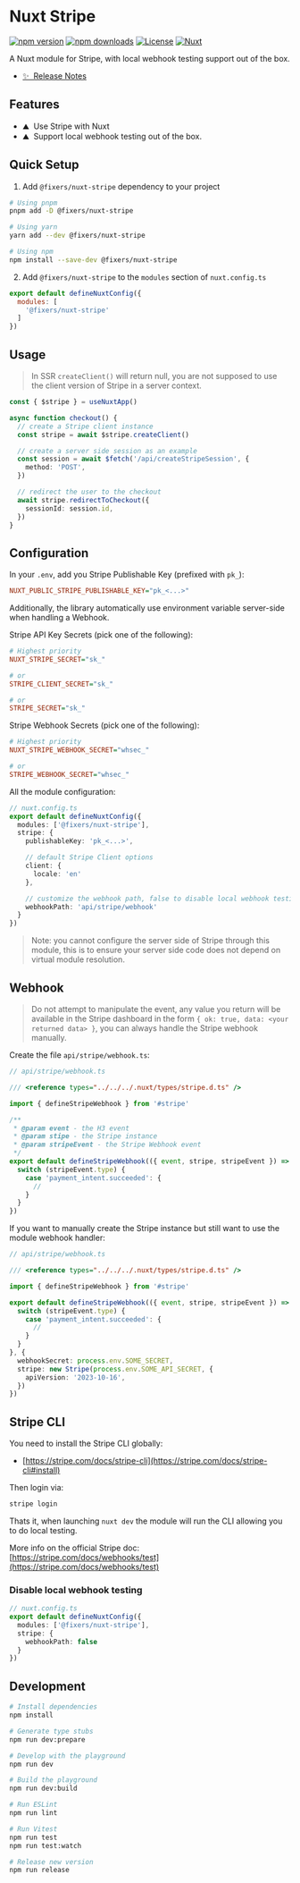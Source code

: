 # Nuxt Stripe

[![npm version][npm-version-src]][npm-version-href]
[![npm downloads][npm-downloads-src]][npm-downloads-href]
[![License][license-src]][license-href]
[![Nuxt][nuxt-src]][nuxt-href]

A Nuxt module for Stripe, with local webhook testing support out of the box.

- [✨ &nbsp;Release Notes](/CHANGELOG.md)

## Features

- ⛰ &nbsp;Use Stripe with Nuxt
- ⛰ &nbsp;Support local webhook testing out of the box.

## Quick Setup

1. Add `@fixers/nuxt-stripe` dependency to your project

```bash
# Using pnpm
pnpm add -D @fixers/nuxt-stripe

# Using yarn
yarn add --dev @fixers/nuxt-stripe

# Using npm
npm install --save-dev @fixers/nuxt-stripe
```

2. Add `@fixers/nuxt-stripe` to the `modules` section of `nuxt.config.ts`

```js
export default defineNuxtConfig({
  modules: [
    '@fixers/nuxt-stripe'
  ]
})
```

## Usage

> In SSR `createClient()` will return null, you are not supposed to use the client version of Stripe in a server context.

```ts
const { $stripe } = useNuxtApp()

async function checkout() {
  // create a Stripe client instance
  const stripe = await $stripe.createClient()

  // create a server side session as an example
  const session = await $fetch('/api/createStripeSession', {
    method: 'POST',
  })

  // redirect the user to the checkout
  await stripe.redirectToCheckout({
    sessionId: session.id,
  })
}
```

## Configuration

In your `.env`, add you Stripe Publishable Key (prefixed with `pk_`):

```ini
NUXT_PUBLIC_STRIPE_PUBLISHABLE_KEY="pk_<...>"
```

Additionally, the library automatically use environment variable server-side when handling a Webhook.

Stripe API Key Secrets (pick one of the following):

```ini
# Highest priority
NUXT_STRIPE_SECRET="sk_"

# or
STRIPE_CLIENT_SECRET="sk_"

# or
STRIPE_SECRET="sk_"
```

Stripe Webhook Secrets (pick one of the following):

```ini
# Highest priority
NUXT_STRIPE_WEBHOOK_SECRET="whsec_"

# or
STRIPE_WEBHOOK_SECRET="whsec_"
```

All the module configuration:

```ts
// nuxt.config.ts
export default defineNuxtConfig({
  modules: ['@fixers/nuxt-stripe'],
  stripe: {
    publishableKey: 'pk_<...>',

    // default Stripe Client options
    client: {
      locale: 'en'
    },

    // customize the webhook path, false to disable local webhook testing
    webhookPath: 'api/stripe/webhook'
  }
})
```

> Note: you cannot configure the server side of Stripe through this module, this is to ensure your server side code does not depend on virtual module resolution.

## Webhook

> Do not attempt to manipulate the event, any value you return will be available in the Stripe dashboard in the form `{ ok: true, data: <your returned data> }`, you can always handle the Stripe webhook manually.

Create the file `api/stripe/webhook.ts`:

```ts
// api/stripe/webhook.ts

/// <reference types="../../../.nuxt/types/stripe.d.ts" />

import { defineStripeWebhook } from '#stripe'

/**
 * @param event - the H3 event
 * @param stipe - the Stripe instance
 * @param stripeEvent - the Stripe Webhook event
 */
export default defineStripeWebhook(({ event, stripe, stripeEvent }) => {
  switch (stripeEvent.type) {
    case 'payment_intent.succeeded': {
      //
    }
  }
})
```

If you want to manually create the Stripe instance but still want to use the module webhook handler:


```ts
// api/stripe/webhook.ts

/// <reference types="../../../.nuxt/types/stripe.d.ts" />

import { defineStripeWebhook } from '#stripe'

export default defineStripeWebhook(({ event, stripe, stripeEvent }) => {
  switch (stripeEvent.type) {
    case 'payment_intent.succeeded': {
      //
    }
  }
}, {
  webhookSecret: process.env.SOME_SECRET,
  stripe: new Stripe(process.env.SOME_API_SECRET, {
    apiVersion: '2023-10-16',
  })
})
```

## Stripe CLI

You need to install the Stripe CLI globally:

- [https://stripe.com/docs/stripe-cli](https://stripe.com/docs/stripe-cli#install)

Then login via:

```cmd
stripe login
```

Thats it, when launching `nuxt dev` the module will run the CLI allowing you to do local testing.

More info on the official Stripe doc: [https://stripe.com/docs/webhooks/test](https://stripe.com/docs/webhooks/test)

### Disable local webhook testing

```ts
// nuxt.config.ts
export default defineNuxtConfig({
  modules: ['@fixers/nuxt-stripe'],
  stripe: {
    webhookPath: false
  }
})
```

## Development

```bash
# Install dependencies
npm install

# Generate type stubs
npm run dev:prepare

# Develop with the playground
npm run dev

# Build the playground
npm run dev:build

# Run ESLint
npm run lint

# Run Vitest
npm run test
npm run test:watch

# Release new version
npm run release
```

<!-- Badges -->
[npm-version-src]: https://img.shields.io/npm/v/@fixers/nuxt-stripe/latest.svg?style=flat&colorA=18181B&colorB=28CF8D
[npm-version-href]: https://npmjs.com/package/@fixers/nuxt-stripe

[npm-downloads-src]: https://img.shields.io/npm/dm/@fixers/nuxt-stripe.svg?style=flat&colorA=18181B&colorB=28CF8D
[npm-downloads-href]: https://npmjs.com/package/@fixers/nuxt-stripe

[license-src]: https://img.shields.io/npm/l/@fixers/nuxt-stripe.svg?style=flat&colorA=18181B&colorB=28CF8D
[license-href]: https://npmjs.com/package/@fixers/nuxt-stripe

[nuxt-src]: https://img.shields.io/badge/Nuxt-18181B?logo=nuxt.js
[nuxt-href]: https://nuxt.com
